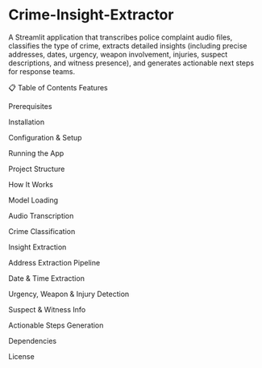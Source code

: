 # Crime-Insight-Extractor
A Streamlit application that transcribes police complaint audio files, classifies the type of crime, extracts detailed insights (including precise addresses, dates, urgency, weapon involvement, injuries, suspect descriptions, and witness presence), and generates actionable next steps for response teams.

📋 Table of Contents
Features

Prerequisites

Installation

Configuration & Setup

Running the App

Project Structure

How It Works

Model Loading

Audio Transcription

Crime Classification

Insight Extraction

Address Extraction Pipeline

Date & Time Extraction

Urgency, Weapon & Injury Detection

Suspect & Witness Info

Actionable Steps Generation

Dependencies

License

